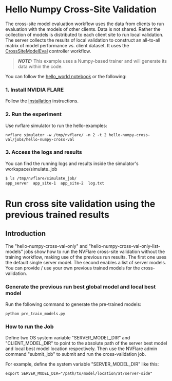 # Hello Numpy Cross-Site Validation

The cross-site model evaluation workflow uses the data from clients to run evaluation with the models of other clients. Data is not shared. Rather the collection of models is distributed to each client site to run local validation. The server collects the results of local validation to construct an all-to-all matrix of model performance vs. client dataset. It uses the [CrossSiteModelEval](https://nvflare.readthedocs.io/en/main/apidocs/nvflare.app_common.workflows.cross_site_model_eval.html) controller workflow.

> **_NOTE:_** This example uses a Numpy-based trainer and will generate its data within the code.

You can follow the [hello_world notebook](../hello_world.ipynb) or the following:

### 1. Install NVIDIA FLARE

Follow the [Installation](https://nvflare.readthedocs.io/en/main/getting_started.html) instructions.

### 2. Run the experiment

Use nvflare simulator to run the hello-examples:

```
nvflare simulator -w /tmp/nvflare/ -n 2 -t 2 hello-numpy-cross-val/jobs/hello-numpy-cross-val
```

### 3. Access the logs and results

You can find the running logs and results inside the simulator's workspace/simulate_job

```bash
$ ls /tmp/nvflare/simulate_job/
app_server  app_site-1  app_site-2  log.txt

```

# Run cross site validation using the previous trained results

## Introduction

The "hello-numpy-cross-val-only" and "hello-numpy-cross-val-only-list-models" jobs show how to run the NVFlare cross-site validation without the training workflow, making use of the previous run results. The first one uses the default single server model. The second enables a list of server models. You can provide / use your own previous trained models for the cross-validation.

### Generate the previous run best global model and local best model

Run the following command to generate the pre-trained models:

```
python pre_train_models.py 
```

### How to run the Job

Define two OS system variable "SERVER_MODEL_DIR" and "CLIENT_MODEL_DIR" to point to the absolute path of the server best model and local best model location respectively. Then use the NVFlare admin command "submit_job" to submit and run the cross-validation job.

For example, define the system variable "SERVER_MODEL_DIR" like this:

```
export SERVER_MODEL_DIR="/path/to/model/location/at/server-side"
```


